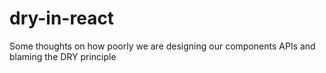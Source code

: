 # dry-in-react
Some thoughts on how poorly we are designing our components APIs and blaming the DRY principle
